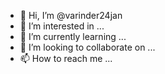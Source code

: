- 👋 Hi, I’m @varinder24jan
- 👀 I’m interested in ...
- 🌱 I’m currently learning ...
- 💞️ I’m looking to collaborate on ...
- 📫 How to reach me ...

<!---
varinder24jan/varinder24jan is a ✨ special ✨ repository because its `README.md` (this file) appears on your GitHub profile.
You can click the Preview link to take a look at your changes.
--->
